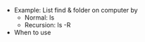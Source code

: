  * Example: List find & folder on computer by 
    * Normal: ls
    * Recursion: ls -R
 * When to use